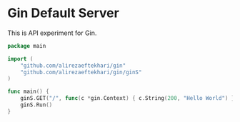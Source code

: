 # Gin Default Server

This is API experiment for Gin.

```go
package main

import (
	"github.com/alirezaeftekhari/gin"
	"github.com/alirezaeftekhari/gin/ginS"
)

func main() {
	ginS.GET("/", func(c *gin.Context) { c.String(200, "Hello World") })
	ginS.Run()
}
```
